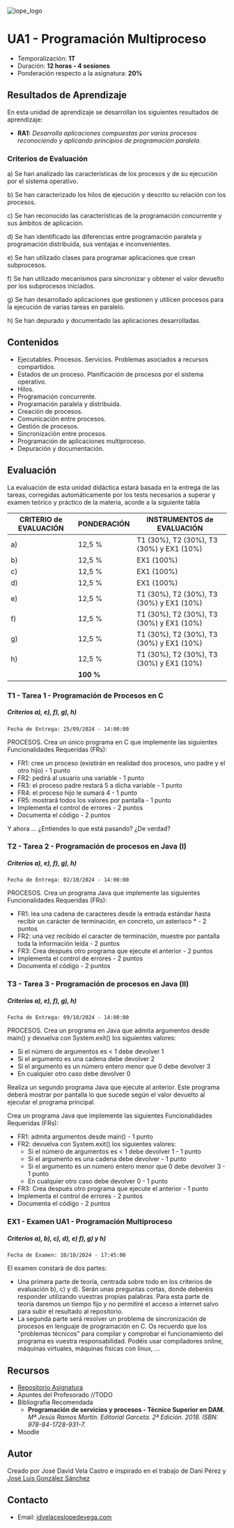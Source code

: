 ![lope_logo](https://www.ceslopedevega.com/wp-content/uploads/2020/03/pruebalogo.svg_.png)

# UA1 - Programación Multiproceso

- Temporalización: **1T**
- Duración: **12 horas - 4 sesiones**
- Ponderación respecto a la asignatura: **20%**

## Resultados de Aprendizaje

En esta unidad de aprendizaje se desarrollan los siguientes resultados de aprendizaje:

- **RA1:** *Desarrolla aplicaciones compuestas por varios procesos reconociendo y aplicando principios de programación paralela.*

### Criterios de Evaluación

a) Se han analizado las características de los procesos y de su ejecución por el sistema operativo.

b) Se han caracterizado los hilos de ejecución y descrito su relación con los procesos.

c) Se han reconocido las características de la programación concurrente y sus ámbitos de aplicación.

d) Se han identificado las diferencias entre programación paralela y programación distribuida, sus ventajas e inconvenientes.

e) Se han utilizado clases para programar aplicaciones que crean subprocesos.

f) Se han utilizado mecanismos para sincronizar y obtener el valor devuelto por los subprocesos iniciados.

g) Se han desarrollado aplicaciones que gestionen y utilicen procesos para la ejecución de varias tareas en paralelo.

h) Se han depurado y documentado las aplicaciones desarrolladas.

## Contenidos

* Ejecutables. Procesos. Servicios. Problemas asociados a recursos compartidos.
* Estados de un proceso. Planificación de procesos por el sistema operativo.
* Hilos.
* Programación concurrente.
* Programación paralela y distribuida.
* Creación de procesos.
* Comunicación entre procesos.
* Gestión de procesos.
* Sincronización entre procesos.
* Programación de aplicaciones multiproceso.
* Depuración y documentación.



## Evaluación

La evaluación de esta unidad didáctica estará basada en la entrega de las tareas, corregidas automáticamente por los tests necesarios a superar y examen teórico y práctico de la materia, acorde a la siguiente tabla

| CRITERIO de EVALUACIÓN | PONDERACIÓN | INSTRUMENTOS de EVALUACIÓN|
|------------------------|-------------|-------------|
| a)                     |12,5 %       | T1 (30%), T2 (30%), T3 (30%) y EX1 (10%) |
| b)                     |12,5 %       | EX1 (100%)  |
| c)                     |12,5 %       | EX1 (100%)  |
| d)                     |12,5 %       | EX1 (100%)  |
| e)                     |12,5 %       | T1 (30%), T2 (30%), T3 (30%) y EX1 (10%) |
| f)                     |12,5 %       | T1 (30%), T2 (30%), T3 (30%) y EX1 (10%) |
| g)                     |12,5 %       | T1 (30%), T2 (30%), T3 (30%) y EX1 (10%) |
| h)                     |12,5 %       | T1 (30%), T2 (30%), T3 (30%) y EX1 (10%) |
|                        |**100 %**    |             |



### **T1 - Tarea 1 - Programación de Procesos en C**
##### **Criterios a), e), f), g), h)**
```
Fecha de Entrega: 25/09/2024 - 14:00:00
```
PROCESOS. Crea un único programa en C que implemente las siguientes Funcionalidades Requeridas (FRs):
* FR1: cree un proceso (existirán en realidad dos procesos, uno padre y el otro hijo) - 1 punto
* FR2: pedirá al usuario una variable - 1 punto
* FR3: el proceso padre restará 5 a dicha variable - 1 punto
* FR4: el proceso hijo le sumará 4 - 1 punto
* FR5: mostrará todos los valores por pantalla - 1 punto
* Implementa el control de errores - 2 puntos
* Documenta el código - 2 puntos

Y ahora ... ¿Entiendes lo que está pasando? ¿De verdad?


### **T2 - Tarea 2 - Programación de procesos en Java (I)**
##### **Criterios a), e), f), g), h)**
```
Fecha de Entrega: 02/10/2024 - 14:00:00
```
PROCESOS. Crea un programa Java que implemente las siguientes Funcionalidades Requeridas (FRs):

* FR1: lea una cadena de caracteres desde la entrada estándar hasta recibir un carácter de terminación, en concreto, un asterisco * - 2 puntos
* FR2: una vez recibido el caracter de terminación, muestre por pantalla toda la información leída - 2 puntos
* FR3: Crea después otro programa que ejecute el anterior - 2 puntos
* Implementa el control de errores - 2 puntos
* Documenta el código - 2 puntos


### **T3 - Tarea 3 - Programación de procesos en Java (II)**
##### **Criterios a), e), f), g), h)**
```
Fecha de Entrega: 09/10/2024 - 14:00:00
```
PROCESOS. Crea un programa en Java que admita argumentos desde main() y devuelva con System.exit() los siguientes valores:

- Si el número de argumentos es < 1 debe devolver 1
- Si el argumento es una cadena debe devolver 2
- Si el argumento es un número entero menor que 0 debe devolver 3
- En cualquier otro caso debe devolver 0

Realiza un segundo programa Java que ejecute al anterior. Este programa deberá mostrar por pantalla lo que sucede según el valor devuelto al ejecutar el programa principal.

Crea un programa Java que implemente las siguientes Funcionalidades Requeridas (FRs):

* FR1: admita argumentos desde main() - 1 punto
* FR2: devuelva con System.exit() los siguientes valores:
  - Si el número de argumentos es < 1 debe devolver 1 - 1 punto
  - Si el argumento es una cadena debe devolver - 1 punto
  - Si el argumento es un número entero menor que 0 debe devolver 3 - 1 punto
  - En cualquier otro caso debe devolver 0  - 1 punto
* FR3: Crea después otro programa que ejecute el anterior - 1 punto
* Implementa el control de errores - 2 puntos
* Documenta el código - 2 puntos


### **EX1 - Examen UA1 - Programación Multiproceso**
##### **Criterios a), b), c), d), e) f), g) y h)**
```
Fecha de Examen: 10/10/2024 - 17:45:00
```
El examen constará de dos partes:
* Una primera parte de teoría, centrada sobre todo en los criterios de evaluación b), c) y d).  Serán unas preguntas cortas, donde deberéis responder utilizando vuestras propias palabras.  Para esta parte de teoría daremos un tiempo fijo y no permitiré el acceso a internet salvo para subir el resultado al repositorio.
* La segunda parte será resolver un problema de sincronización de procesos en lenguaje de programación en C.
Os recuerdo que los "problemas técnicos" para compilar y comprobar el funcionamiento del programa es vuestra responsabilidad.  Podéis usar compiladores online, máquinas virtuales, máquinas físicas con linux, ...

## Recursos

- [Repositorio Asignatura](https://github.com/i12vecaj/psp-24-25)
- Apuntes del Profesorado //TODO
- Bibliografía Recomendada
  - **Programación de servicios y procesos - Técnico Superior en DAM.** *Mª Jesús Ramos Martín. Editorial Garceta. 2ª Edición. 2018. ISBN: 978-84-1728-931-7.*
- Moodle

## Autor

Creado por José David Vela Castro e inspirado en el trabajo de Dani Pérez y [José Luis González Sánchez](https://github.com/joseluisgs/ProgServiciosProcesos-00-2021-2022)

## Contacto
- Email: [jdvelaceslopedevega.com](mailto:jdvela@ceslopedevega.com)
